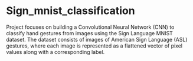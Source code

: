 # Sign_mnist_classification
Project focuses on building a Convolutional Neural Network (CNN) to classify hand gestures from images using the Sign Language MNIST dataset. The dataset consists of images of American Sign Language (ASL) gestures, where each image is represented as a flattened vector of pixel values along with a corresponding label.
